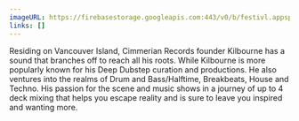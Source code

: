 ```yaml
---
imageURL: https://firebasestorage.googleapis.com:443/v0/b/festivl.appspot.com/o/userContent%2F4960B346-D1CF-48AF-B146-31FCE1A317EF.png?alt=media&token=d6a3969f-7fc7-4af5-9ef1-088f2027d00a
links: []
---
```

Residing on Vancouver Island, Cimmerian Records founder Kilbourne has a sound that branches off to reach all his roots. While Kilbourne is more popularly known for his Deep Dubstep curation and productions. He also ventures into the realms of Drum and Bass/Halftime, Breakbeats, House and Techno. His passion for the scene and music shows in a journey of up to 4 deck mixing that helps you escape reality and is sure to leave you inspired and wanting more. 